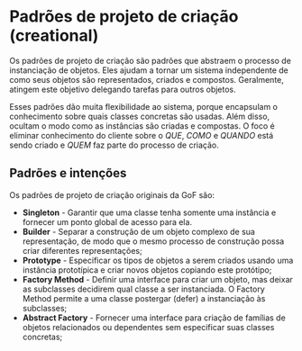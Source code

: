 # Padrões de projeto de criação (creational)

Os padrões de projeto de criação são padrões que abstraem o processo de instanciação de objetos. Eles ajudam a tornar um sistema independente de como seus objetos são representados, criados e compostos. Geralmente, atingem este objetivo delegando tarefas para outros objetos.  

Esses padrões dão muita flexibilidade ao sistema, porque encapsulam o conhecimento sobre quais classes concretas são usadas. Além disso, ocultam o modo como as instâncias são criadas e compostas. O foco é eliminar conhecimento do cliente sobre o *QUE*, *COMO* e *QUANDO* está sendo criado e *QUEM* faz parte do processo de criação.  

## Padrões e intenções

Os padrões de projeto de criação originais da GoF são:

- **Singleton** - Garantir que uma classe tenha somente uma instância e fornecer um ponto global de acesso para ela.
- **Builder** - Separar a construção de um objeto complexo de sua representação, de modo que o mesmo processo de construção possa criar diferentes representações;
- **Prototype** - Especificar os tipos de objetos a serem criados usando uma instância prototípica e criar novos objetos copiando este protótipo;
- **Factory Method** - Definir uma interface para criar um objeto, mas deixar as subclasses decidirem qual classe a ser instanciada. O Factory Method permite a uma classe postergar (defer) a instanciação às subclasses;
- **Abstract Factory** - Fornecer uma interface para criação de famílias de objetos relacionados ou dependentes sem especificar suas classes concretas;
